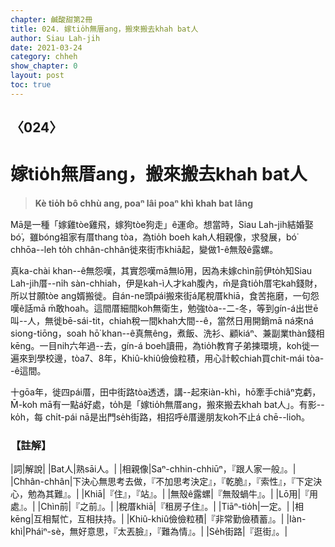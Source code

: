 ```yaml
---
chapter: 鹹酸甜第2冊
title: 024. 嫁tio̍h無厝ang，搬來搬去khah bat人
author: Siau Lah-jih
date: 2021-03-24
category: chheh
show_chapter: 0
layout: post
toc: true
---
```


## 〈024〉
# 嫁tio̍h無厝ang，搬來搬去khah bat人
> **Kè tio̍h bô chhù ang, poaⁿ lâi poaⁿ khì khah bat lâng**


Mā是一種「嫁雞tòe雞飛，嫁狗tòe狗走」ê運命。想當時，Siau Lah-jih結婚娶bó͘，雖bóng祖家有厝thang tòa，為tio̍h boeh kah人相親像，求發展，bó͘ chhōa--leh to̍h chhân-chhân徙來街市khiā起，變做1-ê無殼ê露螺。

真ka-chài khan--ê無怨嘆，其實怨嘆mā無lō͘用，因為未嫁chìn前伊to̍h知Siau Lah-jih厝--ni̍h sàn-chhiah，伊是kah-ì人才kah腹內，m̄是貪tio̍h厝宅kah錢財，所以甘願tòe ang婿搬徙。自án-ne頭pái搬來街á尾稅厝khiā，食苦拖磨，一句怨嘆ê話mā m̄敢hoah。這間厝細間koh無衛生，勉強tòa--二-冬，等到gín-á出世ē叫--人，無徙bē-sái-tit，chiah稅一間khah大間--ê，當然日用開銷mā ná來ná siong-tiōng，soah hō͘ khan--ê真無êng，煮飯、洗衫、顧kiáⁿ、兼副業thàn錢相kēng。一目nih六年過--去，gín-á boeh讀冊，為tio̍h教育子弟揀環境，koh徙一遍來到學校邊，tòa7、8年，Khiû-khiû儉儉粒積，用心計較chiah買chit-mái tòa--ê這間。

十gōa年，徙四pái厝，田中街路tòa透透，講--起來iàn-khì，hō͘牽手chiâⁿ克虧，M̄-koh mā有一點á好處，to̍h是「嫁tio̍h無厝ang，搬來搬去khah bat人」。有影--ko̍h，每 chi̍t-pái nā是出門se̍h街路，相招呼ê厝邊朋友koh不止á chē--lioh。

### 【註解】

|詞|解說|
|Bat人|熟sāi人。|
|相親像|Saⁿ-chhin-chhiūⁿ，『跟人家一般』。|
|Chhân-chhân|下決心無思考去做，『不加思考決定』，『乾脆』，『索性』，『下定決心，勉為其難』。|
|Khiā|『住』，『站』。|
|無殼ê露螺|『無殼蝸牛』。|
|Lō͘用|『用處』。|
|Chìn前|『之前』。|
|稅厝khiā|『租房子住』。|
|Tiāⁿ-tio̍h|一定。|
|相kēng|互相幫忙，互相扶持。|
|Khiû-khiû儉儉粒積|『非常勤儉積蓄』。|
|Iàn-khì|Pháiⁿ-sè，無好意思，『太丟臉』，『難為情』。|
|Se̍h街路|『逛街』。|
